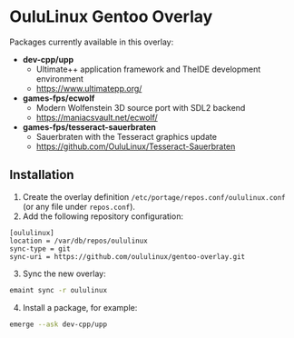 # OuluLinux Gentoo Overlay

Packages currently available in this overlay:

- **dev-cpp/upp**
  - Ultimate++ application framework and TheIDE development environment
  - https://www.ultimatepp.org/
- **games-fps/ecwolf**
  - Modern Wolfenstein 3D source port with SDL2 backend
  - https://maniacsvault.net/ecwolf/
- **games-fps/tesseract-sauerbraten**
  - Sauerbraten with the Tesseract graphics update
  - https://github.com/OuluLinux/Tesseract-Sauerbraten

## Installation

1. Create the overlay definition `/etc/portage/repos.conf/oululinux.conf` (or any file under `repos.conf`).
2. Add the following repository configuration:

```
[oululinux]
location = /var/db/repos/oululinux
sync-type = git
sync-uri = https://github.com/oululinux/gentoo-overlay.git
```

3. Sync the new overlay:

```bash
emaint sync -r oululinux
```

4. Install a package, for example:

```bash
emerge --ask dev-cpp/upp
```
